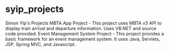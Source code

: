 # syip_projects
Simon Yip's Projects
MBTA App Project - This project uses MBTA v3 API to display train arrival and departure information. Uses VB.NET and source code provided.
Event Management System Project - This project provides a basic framework for an event management system.
It uses Java, Servlets, JSP, Spring MVC, and Javascript.
